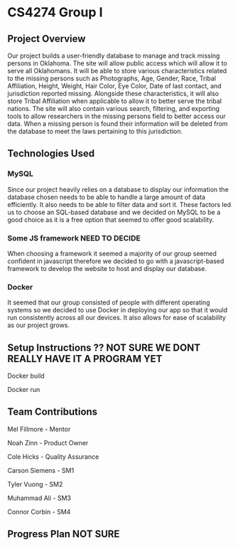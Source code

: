 # CS4274 Group I

## Project Overview
Our project builds a user-friendly database to manage and track missing persons in Oklahoma. The site will allow public access which will allow it to serve all Oklahomans. It will be able to store various characteristics related to the missing persons such as Photographs, Age, Gender, Race, Tribal Affiliation, Height, Weight, Hair Color, Eye Color, Date of last contact, and jurisdiction reported missing. Alongside these characteristics, it will also store Tribal Affiliation when applicable to allow it to better serve the tribal nations. The site will also contain various search, filtering, and exporting tools to allow researchers in the missing persons field to better access our data. When a missing person is found their information will be deleted from the database to meet the laws pertaining to this jurisdiction. 

## Technologies Used
### MySQL
Since our project heavily relies on a database to display our information the database chosen needs to be able to handle a large amount of data efficiently. It also needs to be able to filter data and sort it. These factors led us to choose an SQL-based database and we decided on MySQL to be a good choice as it is a free option that seemed to offer good scalability. 

### Some JS framework NEED TO DECIDE
When choosing a framework it seemed a majority of our group seemed confident in javascript therefore we decided to go with a javascript-based framework to develop the website to host and display our database. 

### Docker
It seemed that our group consisted of people with different operating systems so we decided to use Docker in deploying our app so that it would run consistently across all our devices. It also allows for ease of scalability as our project grows. 

## Setup Instructions ?? NOT SURE WE DONT REALLY HAVE IT A PROGRAM YET
Docker build

Docker run

## Team Contributions
Mel Fillmore - Mentor

Noah Zinn - Product Owner

Cole Hicks - Quality Assurance

Carson Siemens - SM1

Tyler Vuong - SM2

Muhammad Ali - SM3

Connor Corbin - SM4

## Progress Plan NOT SURE
